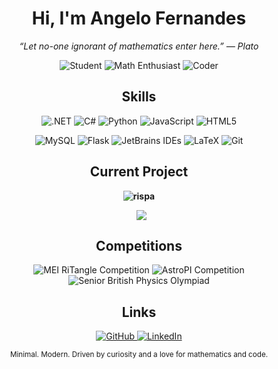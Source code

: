 <!-- Modern, Professional, Badge-Focused GitHub Profile README for s1-lver -->
<h1 align="center">Hi, I'm Angelo Fernandes</h1>
<p align="center"><em>“Let no-one ignorant of mathematics enter here.” — Plato</em></p>

<p align="center">
  <img src="https://img.shields.io/badge/Student-30363D?style=for-the-badge&logo=google-scholar&logoColor=white" alt="Student" />
  <img src="https://img.shields.io/badge/Math_Enthusiast-30363D?style=for-the-badge&logo=matrix&logoColor=white" alt="Math Enthusiast" />
  <img src="https://img.shields.io/badge/Coder-30363D?style=for-the-badge&logo=coder&logoColor=white" alt="Coder" />
</p>
<h2 align="center">Skills</h2>

<p align="center">
  <!-- Profile Badges: Professional, Modern, and Visible on Light/Dark -->
  <img src="https://img.shields.io/badge/.NET-512BD4?style=for-the-badge&logo=dotnet&logoColor=white" alt=".NET" />
  <img src="https://img.shields.io/badge/C%23-239120?style=for-the-badge&logo=csharp&logoColor=white" alt="C#" />
  <img src="https://img.shields.io/badge/Python-3776AB?style=for-the-badge&logo=python&logoColor=white" alt="Python" />
  <img src="https://img.shields.io/badge/JavaScript-F7DF1E?style=for-the-badge&logo=javascript&logoColor=222" alt="JavaScript" />
  <img src="https://img.shields.io/badge/HTML5-E34F26?style=for-the-badge&logo=html5&logoColor=white" alt="HTML5" />
</p>
<p align="center"> 
  <img src="https://img.shields.io/badge/MySQL-4479A1?style=for-the-badge&logo=mysql&logoColor=white" alt="MySQL" />
  <img src="https://img.shields.io/badge/Flask-000?style=for-the-badge&logo=flask&logoColor=white" alt="Flask" />
  <img src="https://img.shields.io/badge/JetBrains_IDEs-000?style=for-the-badge&logo=jetbrains&logoColor=white" alt="JetBrains IDEs" />
  <img src="https://img.shields.io/badge/LaTeX-008080?style=for-the-badge&logo=latex&logoColor=white" alt="LaTeX" />
  <img src="https://img.shields.io/badge/Git-F05032?style=for-the-badge&logo=git&logoColor=white" alt="Git" />
</p>

<h2 align="center">Current Project</h2>

<p align="center">
  <a href="https://github.com/s1-lver/rispa" style="font-weight:bold; text-decoration:none;">
    <img src="https://img.shields.io/badge/Currently_Working_On-rispa-6e40c9?style=for-the-badge&logo=github&logoColor=white" alt="rispa" />
  </a>
</p>
<p align="center">
  <img src="https://img.shields.io/github/last-commit/s1-lver/rispa?style=flat-square&color=36b37e&label=Last%20commit&logoColor=white" style="margin-left: 0.5em; vertical-align: middle;" />
</p>

<h2 align="center">Competitions</h2>

<p align="center" style="margin-bottom:0;">
  <img src="https://img.shields.io/badge/MEI_RiTangle-118ab2?style=for-the-badge&logo=libreoffice-math&logoColor=white" alt="MEI RiTangle Competition" />
  <img src="https://img.shields.io/badge/AstroPI_Competition-21a179?style=for-the-badge&logo=raspberry-pi&logoColor=white" alt="AstroPI Competition" />
</p>
<p align="center" style="margin-top:0;">
  <img src="https://img.shields.io/badge/Senior_British_Physics_Olympiad-a07cc7?style=for-the-badge&logo=taichi-graphics&logoColor=white" alt="Senior British Physics Olympiad" />
</p>

<h2 align="center">Links</h2>

<p align="center">
  <a href="https://github.com/s1-lver">
    <img src="https://img.shields.io/badge/GitHub-181717?style=for-the-badge&logo=github&logoColor=white" alt="GitHub" />
  </a>
  <a href="https://www.linkedin.com/in/angelo-s-fernandes">
    <img src="https://img.shields.io/badge/LinkedIn-0A66C2?style=for-the-badge&logo=indeed&logoColor=white" alt="LinkedIn" />
  </a>
</p>

<p align="center">
  <sub>Minimal. Modern. Driven by curiosity and a love for mathematics and code.</sub>
</p>
